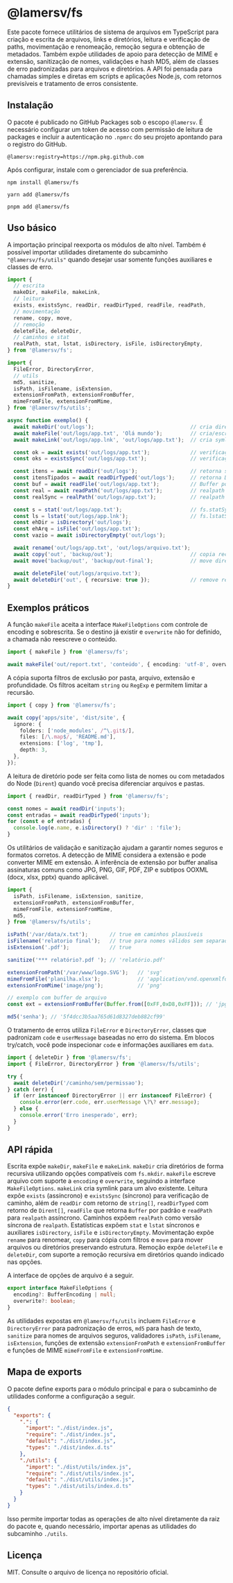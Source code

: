 # @lamersv/fs

Este pacote fornece utilitários de sistema de arquivos em TypeScript para criação e escrita de arquivos, links e diretórios, leitura e verificação de paths, movimentação e renomeação, remoção segura e obtenção de metadados. Também expõe utilidades de apoio para detecção de MIME e extensão, sanitização de nomes, validações e hash MD5, além de classes de erro padronizadas para arquivos e diretórios. A API foi pensada para chamadas simples e diretas em scripts e aplicações Node.js, com retornos previsíveis e tratamento de erros consistente.

## Instalação

O pacote é publicado no GitHub Packages sob o escopo `@lamersv`. É necessário configurar um token de acesso com permissão de leitura de packages e incluir a autenticação no `.npmrc` do seu projeto apontando para o registro do GitHub.

```
@lamersv:registry=https://npm.pkg.github.com
```

Após configurar, instale com o gerenciador de sua preferência.

```
npm install @lamersv/fs
```

```
yarn add @lamersv/fs
```

```
pnpm add @lamersv/fs
```

## Uso básico

A importação principal reexporta os módulos de alto nível. Também é possível importar utilidades diretamente do subcaminho `"@lamersv/fs/utils"` quando desejar usar somente funções auxiliares e classes de erro.

```ts
import {
  // escrita
  makeDir, makeFile, makeLink,
  // leitura
  exists, existsSync, readDir, readDirTyped, readFile, readPath,
  // movimentação
  rename, copy, move,
  // remoção
  deleteFile, deleteDir,
  // caminhos e stat
  realPath, stat, lstat, isDirectory, isFile, isDirectoryEmpty,
} from '@lamersv/fs';

import {
  FileError, DirectoryError,
  // utils
  md5, sanitize,
  isPath, isFilename, isExtension,
  extensionFromPath, extensionFromBuffer,
  mimeFromFile, extensionFromMime,
} from '@lamersv/fs/utils';

async function exemplo() {
  await makeDir('out/logs');                               // cria diretório (recursivo)
  await makeFile('out/logs/app.txt', 'Olá mundo');         // cria/escreve arquivo
  await makeLink('out/logs/app.lnk', 'out/logs/app.txt');  // cria symlink

  const ok = await exists('out/logs/app.txt');             // verificação assíncrona
  const oks = existsSync('out/logs/app.txt');              // verificação síncrona

  const itens = await readDir('out/logs');                 // retorna string[]
  const itensTipados = await readDirTyped('out/logs');     // retorna Dirent[]
  const buf = await readFile('out/logs/app.txt');          // Buffer por padrão
  const real = await readPath('out/logs/app.txt');         // realpath assíncrono
  const realSync = realPath('out/logs/app.txt');           // realpath síncrono

  const s = stat('out/logs/app.txt');                      // fs.statSync com tratamento
  const ls = lstat('out/logs/app.lnk');                    // fs.lstatSync
  const ehDir = isDirectory('out/logs');
  const ehArq = isFile('out/logs/app.txt');
  const vazio = await isDirectoryEmpty('out/logs');

  await rename('out/logs/app.txt', 'out/logs/arquivo.txt');
  await copy('out', 'backup/out');                         // copia recursiva
  await move('backup/out', 'backup/out-final');            // move diretórios/arquivos

  await deleteFile('out/logs/arquivo.txt');
  await deleteDir('out', { recursive: true });             // remove recursivamente
}
```

## Exemplos práticos

A função `makeFile` aceita a interface `MakeFileOptions` com controle de encoding e sobrescrita. Se o destino já existir e `overwrite` não for definido, a chamada não reescreve o conteúdo.

```ts
import { makeFile } from '@lamersv/fs';

await makeFile('out/report.txt', 'conteúdo', { encoding: 'utf-8', overwrite: true });
```

A cópia suporta filtros de exclusão por pasta, arquivo, extensão e profundidade. Os filtros aceitam `string` ou `RegExp` e permitem limitar a recursão.

```ts
import { copy } from '@lamersv/fs';

await copy('apps/site', 'dist/site', {
  ignore: {
    folders: ['node_modules', /^\.git$/],
    files: [/\.map$/, 'README.md'],
    extensions: ['log', 'tmp'],
    depth: 3,
  },
});
```

A leitura de diretório pode ser feita como lista de nomes ou com metadados do Node (`Dirent`) quando você precisa diferenciar arquivos e pastas.

```ts
import { readDir, readDirTyped } from '@lamersv/fs';

const nomes = await readDir('inputs');
const entradas = await readDirTyped('inputs');
for (const e of entradas) {
  console.log(e.name, e.isDirectory() ? 'dir' : 'file');
}
```

Os utilitários de validação e sanitização ajudam a garantir nomes seguros e formatos corretos. A detecção de MIME considera a extensão e pode converter MIME em extensão. A inferência de extensão por buffer analisa assinaturas comuns como JPG, PNG, GIF, PDF, ZIP e subtipos OOXML (docx, xlsx, pptx) quando aplicável.

```ts
import {
  isPath, isFilename, isExtension, sanitize,
  extensionFromPath, extensionFromBuffer,
  mimeFromFile, extensionFromMime,
  md5,
} from '@lamersv/fs/utils';

isPath('/var/data/x.txt');       // true em caminhos plausíveis
isFilename('relatorio final');   // true para nomes válidos sem separadores
isExtension('.pdf');             // true

sanitize('*** relatório?.pdf '); // 'relatório.pdf'

extensionFromPath('/var/www/logo.SVG');   // 'svg'
mimeFromFile('planilha.xlsx');            // 'application/vnd.openxmlformats-officedocument.spreadsheetml.sheet'
extensionFromMime('image/png');           // 'png'

// exemplo com buffer de arquivo
const ext = extensionFromBuffer(Buffer.from([0xFF,0xD8,0xFF])); // 'jpg' para assinatura JPEG

md5('senha'); // '5f4dcc3b5aa765d61d8327deb882cf99'
```

O tratamento de erros utiliza `FileError` e `DirectoryError`, classes que padronizam `code` e `userMessage` baseadas no erro do sistema. Em blocos try/catch, você pode inspecionar `code` e informações auxiliares em `data`.

```ts
import { deleteDir } from '@lamersv/fs';
import { FileError, DirectoryError } from '@lamersv/fs/utils';

try {
  await deleteDir('/caminho/sem/permissao');
} catch (err) {
  if (err instanceof DirectoryError || err instanceof FileError) {
    console.error(err.code, err.userMessage \?\? err.message);
  } else {
    console.error('Erro inesperado', err);
  }
}
```

## API rápida

Escrita expõe `makeDir`, `makeFile` e `makeLink`. `makeDir` cria diretórios de forma recursiva utilizando opções compatíveis com `fs.mkdir`. `makeFile` escreve arquivo com suporte a `encoding` e `overwrite`, seguindo a interface `MakeFileOptions`. `makeLink` cria symlink para um alvo existente. Leitura expõe `exists` (assíncrono) e `existsSync` (síncrono) para verificação de caminho, além de `readDir` com retorno de `string[]`, `readDirTyped` com retorno de `Dirent[]`, `readFile` que retorna `Buffer` por padrão e `readPath` para `realpath` assíncrono. Caminhos expõem `realPath` como versão síncrona de `realpath`. Estatísticas expõem `stat` e `lstat` síncronos e auxiliares `isDirectory`, `isFile` e `isDirectoryEmpty`. Movimentação expõe `rename` para renomear, `copy` para cópia com filtros e `move` para mover arquivos ou diretórios preservando estrutura. Remoção expõe `deleteFile` e `deleteDir`, com suporte a remoção recursiva em diretórios quando indicado nas opções.

A interface de opções de arquivo é a seguir.

```ts
export interface MakeFileOptions {
  encoding?: BufferEncoding | null;
  overwrite?: boolean;
}
```

As utilidades expostas em `@lamersv/fs/utils` incluem `FileError` e `DirectoryError` para padronização de erros, `md5` para hash de texto, `sanitize` para nomes de arquivos seguros, validadores `isPath`, `isFilename`, `isExtension`, funções de extensão `extensionFromPath` e `extensionFromBuffer` e funções de MIME `mimeFromFile` e `extensionFromMime`.

## Mapa de exports

O pacote define exports para o módulo principal e para o subcaminho de utilidades conforme a configuração a seguir.

```json
{
  "exports": {
    ".": {
      "import": "./dist/index.js",
      "require": "./dist/index.js",
      "default": "./dist/index.js",
      "types": "./dist/index.d.ts"
    },
    "./utils": {
      "import": "./dist/utils/index.js",
      "require": "./dist/utils/index.js",
      "default": "./dist/utils/index.js",
      "types": "./dist/utils/index.d.ts"
    }
  }
}
```

Isso permite importar todas as operações de alto nível diretamente da raiz do pacote e, quando necessário, importar apenas as utilidades do subcaminho `./utils`.

## Licença

MIT. Consulte o arquivo de licença no repositório oficial.
